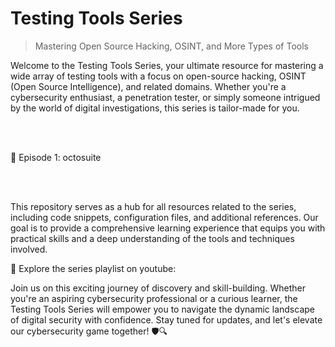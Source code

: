 # Testing Tools Series
> Mastering Open Source Hacking, OSINT, and More Types of Tools

Welcome to the Testing Tools Series, your ultimate resource for mastering a wide array of testing tools with a focus on open-source hacking, OSINT (Open Source Intelligence), and related domains. Whether you're a cybersecurity enthusiast, a penetration tester, or simply someone intrigued by the world of digital investigations, this series is tailor-made for you.

<br><br>

🔹 Episode 1: octosuite


<br><br>

This repository serves as a hub for all resources related to the series, including code snippets, configuration files, and additional references. Our goal is to provide a comprehensive learning experience that equips you with practical skills and a deep understanding of the tools and techniques involved.

🔗 Explore the series playlist on youtube: 

Join us on this exciting journey of discovery and skill-building. Whether you're an aspiring cybersecurity professional or a curious learner, the Testing Tools Series will empower you to navigate the dynamic landscape of digital security with confidence. Stay tuned for updates, and let's elevate our cybersecurity game together! 🛡️🔍
